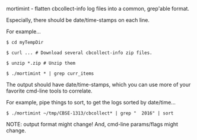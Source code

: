 mortimint - flatten cbcollect-info log files into a common, grep'able format.

Especially, there should be date/time-stamps on each line.

For example...

    $ cd myTempDir
    
    $ curl ... # Download several cbcollect-info zip files.
    
    $ unzip *.zip # Unzip them
    
    $ ./mortimint * | grep curr_items

The output should have date/time-stamps, which you can use more of
your favorite cmd-line tools to correlate.

For example, pipe things to sort, to get the logs sorted by date/time...

    $ ./mortimint ~/tmp/CBSE-1313/cbcollect* | grep "  2016" | sort

NOTE: output format might change!  And, cmd-line params/flags might change.